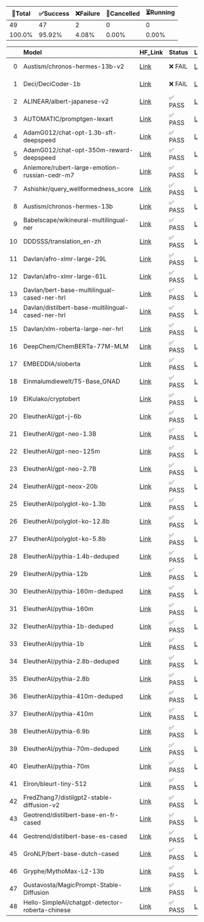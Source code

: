 🚀Total|✅Success|❌Failure|🚫Cancelled|⏳Running|
-----|-------|-------|-------|-------|
49|47|2|0|0|
100.0%|95.92%|4.08%|0.00%|0.00%|

|    | Model                                             | HF_Link                                                                          | Status   | LastRunLink                                                                     | LastRunTimestamp     |
|---:|:--------------------------------------------------|:---------------------------------------------------------------------------------|:---------|:--------------------------------------------------------------------------------|:---------------------|
|  0 | Austism/chronos-hermes-13b-v2                     | [Link](https://huggingface.co/Austism/chronos-hermes-13b-v2)                     | ❌ FAIL   | [Link](https://github.com/Azure/azure-ai-model-catalog/actions/runs/6240729878) | 2023-09-19T20:42:43Z |
|  1 | Deci/DeciCoder-1b                                 | [Link](https://huggingface.co/Deci/DeciCoder-1b)                                 | ❌ FAIL   | [Link](https://github.com/Azure/azure-ai-model-catalog/actions/runs/6277307976) | 2023-09-22T17:28:58Z |
|  2 | ALINEAR/albert-japanese-v2                        | [Link](https://huggingface.co/ALINEAR/albert-japanese-v2)                        | ✅ PASS   | [Link](https://github.com/Azure/azure-ai-model-catalog/actions/runs/6205287620) | 2023-09-16T04:29:04Z |
|  3 | AUTOMATIC/promptgen-lexart                        | [Link](https://huggingface.co/AUTOMATIC/promptgen-lexart)                        | ✅ PASS   | [Link](https://github.com/Azure/azure-ai-model-catalog/actions/runs/6205835219) | 2023-09-16T06:34:38Z |
|  4 | AdamG012/chat-opt-1.3b-sft-deepspeed              | [Link](https://huggingface.co/AdamG012/chat-opt-1.3b-sft-deepspeed)              | ✅ PASS   | [Link](https://github.com/Azure/azure-ai-model-catalog/actions/runs/6235653510) | 2023-09-19T12:36:35Z |
|  5 | AdamG012/chat-opt-350m-reward-deepspeed           | [Link](https://huggingface.co/AdamG012/chat-opt-350m-reward-deepspeed)           | ✅ PASS   | [Link](https://github.com/Azure/azure-ai-model-catalog/actions/runs/6209686437) | 2023-09-16T21:24:13Z |
|  6 | Aniemore/rubert-large-emotion-russian-cedr-m7     | [Link](https://huggingface.co/Aniemore/rubert-large-emotion-russian-cedr-m7)     | ✅ PASS   | [Link](https://github.com/Azure/azure-ai-model-catalog/actions/runs/6206249056) | 2023-09-16T08:15:34Z |
|  7 | Ashishkr/query_wellformedness_score               | [Link](https://huggingface.co/Ashishkr/query_wellformedness_score)               | ✅ PASS   | [Link](https://github.com/Azure/azure-ai-model-catalog/actions/runs/6201202533) | 2023-09-15T17:46:23Z |
|  8 | Austism/chronos-hermes-13b                        | [Link](https://huggingface.co/Austism/chronos-hermes-13b)                        | ✅ PASS   | [Link](https://github.com/Azure/azure-ai-model-catalog/actions/runs/6203435710) | 2023-09-15T22:34:17Z |
|  9 | Babelscape/wikineural-multilingual-ner            | [Link](https://huggingface.co/Babelscape/wikineural-multilingual-ner)            | ✅ PASS   | [Link](https://github.com/Azure/azure-ai-model-catalog/actions/runs/6203181550) | 2023-09-15T21:59:50Z |
| 10 | DDDSSS/translation_en-zh                          | [Link](https://huggingface.co/DDDSSS/translation_en-zh)                          | ✅ PASS   | [Link](https://github.com/Azure/azure-ai-model-catalog/actions/runs/6206308928) | 2023-09-16T08:28:06Z |
| 11 | Davlan/afro-xlmr-large-29L                        | [Link](https://huggingface.co/Davlan/afro-xlmr-large-29L)                        | ✅ PASS   | [Link](https://github.com/Azure/azure-ai-model-catalog/actions/runs/6206179237) | 2023-09-16T08:02:29Z |
| 12 | Davlan/afro-xlmr-large-61L                        | [Link](https://huggingface.co/Davlan/afro-xlmr-large-61L)                        | ✅ PASS   | [Link](https://github.com/Azure/azure-ai-model-catalog/actions/runs/6277111770) | 2023-09-22T17:07:58Z |
| 13 | Davlan/bert-base-multilingual-cased-ner-hrl       | [Link](https://huggingface.co/Davlan/bert-base-multilingual-cased-ner-hrl)       | ✅ PASS   | [Link](https://github.com/Azure/azure-ai-model-catalog/actions/runs/6202378852) | 2023-09-15T20:08:53Z |
| 14 | Davlan/distilbert-base-multilingual-cased-ner-hrl | [Link](https://huggingface.co/Davlan/distilbert-base-multilingual-cased-ner-hrl) | ✅ PASS   | [Link](https://github.com/Azure/azure-ai-model-catalog/actions/runs/6201272094) | 2023-09-15T17:55:39Z |
| 15 | Davlan/xlm-roberta-large-ner-hrl                  | [Link](https://huggingface.co/Davlan/xlm-roberta-large-ner-hrl)                  | ✅ PASS   | [Link](https://github.com/Azure/azure-ai-model-catalog/actions/runs/6205377860) | 2023-09-16T04:53:14Z |
| 16 | DeepChem/ChemBERTa-77M-MLM                        | [Link](https://huggingface.co/DeepChem/ChemBERTa-77M-MLM)                        | ✅ PASS   | [Link](https://github.com/Azure/azure-ai-model-catalog/actions/runs/6205626466) | 2023-09-16T05:50:17Z |
| 17 | EMBEDDIA/sloberta                                 | [Link](https://huggingface.co/EMBEDDIA/sloberta)                                 | ✅ PASS   | [Link](https://github.com/Azure/azure-ai-model-catalog/actions/runs/6206105990) | 2023-09-16T07:41:22Z |
| 18 | Einmalumdiewelt/T5-Base_GNAD                      | [Link](https://huggingface.co/Einmalumdiewelt/T5-Base_GNAD)                      | ✅ PASS   | [Link](https://github.com/Azure/azure-ai-model-catalog/actions/runs/6203631920) | 2023-09-15T23:09:14Z |
| 19 | ElKulako/cryptobert                               | [Link](https://huggingface.co/ElKulako/cryptobert)                               | ✅ PASS   | [Link](https://github.com/Azure/azure-ai-model-catalog/actions/runs/6204275927) | 2023-09-16T00:58:30Z |
| 20 | EleutherAI/gpt-j-6b                               | [Link](https://huggingface.co/EleutherAI/gpt-j-6b)                               | ✅ PASS   | [Link](https://github.com/Azure/azure-ai-model-catalog/actions/runs/6241341758) | 2023-09-19T21:59:41Z |
| 21 | EleutherAI/gpt-neo-1.3B                           | [Link](https://huggingface.co/EleutherAI/gpt-neo-1.3B)                           | ✅ PASS   | [Link](https://github.com/Azure/azure-ai-model-catalog/actions/runs/6237707264) | 2023-09-19T15:28:53Z |
| 22 | EleutherAI/gpt-neo-125m                           | [Link](https://huggingface.co/EleutherAI/gpt-neo-125m)                           | ✅ PASS   | [Link](https://github.com/Azure/azure-ai-model-catalog/actions/runs/6201672895) | 2023-09-15T18:39:49Z |
| 23 | EleutherAI/gpt-neo-2.7B                           | [Link](https://huggingface.co/EleutherAI/gpt-neo-2.7B)                           | ✅ PASS   | [Link](https://github.com/Azure/azure-ai-model-catalog/actions/runs/6238119742) | 2023-09-19T16:06:49Z |
| 24 | EleutherAI/gpt-neox-20b                           | [Link](https://huggingface.co/EleutherAI/gpt-neox-20b)                           | ✅ PASS   | [Link](https://github.com/Azure/azure-ai-model-catalog/actions/runs/6240017706) | 2023-09-19T19:22:11Z |
| 25 | EleutherAI/polyglot-ko-1.3b                       | [Link](https://huggingface.co/EleutherAI/polyglot-ko-1.3b)                       | ✅ PASS   | [Link](https://github.com/Azure/azure-ai-model-catalog/actions/runs/6237713165) | 2023-09-19T15:29:26Z |
| 26 | EleutherAI/polyglot-ko-12.8b                      | [Link](https://huggingface.co/EleutherAI/polyglot-ko-12.8b)                      | ✅ PASS   | [Link](https://github.com/Azure/azure-ai-model-catalog/actions/runs/6238451616) | 2023-09-19T16:39:05Z |
| 27 | EleutherAI/polyglot-ko-5.8b                       | [Link](https://huggingface.co/EleutherAI/polyglot-ko-5.8b)                       | ✅ PASS   | [Link](https://github.com/Azure/azure-ai-model-catalog/actions/runs/6246850508) | 2023-09-20T09:46:31Z |
| 28 | EleutherAI/pythia-1.4b-deduped                    | [Link](https://huggingface.co/EleutherAI/pythia-1.4b-deduped)                    | ✅ PASS   | [Link](https://github.com/Azure/azure-ai-model-catalog/actions/runs/6235108166) | 2023-09-19T11:45:59Z |
| 29 | EleutherAI/pythia-12b                             | [Link](https://huggingface.co/EleutherAI/pythia-12b)                             | ✅ PASS   | [Link](https://github.com/Azure/azure-ai-model-catalog/actions/runs/6235407240) | 2023-09-19T12:15:07Z |
| 30 | EleutherAI/pythia-160m-deduped                    | [Link](https://huggingface.co/EleutherAI/pythia-160m-deduped)                    | ✅ PASS   | [Link](https://github.com/Azure/azure-ai-model-catalog/actions/runs/6205894885) | 2023-09-16T06:51:18Z |
| 31 | EleutherAI/pythia-160m                            | [Link](https://huggingface.co/EleutherAI/pythia-160m)                            | ✅ PASS   | [Link](https://github.com/Azure/azure-ai-model-catalog/actions/runs/6203828554) | 2023-09-15T23:45:12Z |
| 32 | EleutherAI/pythia-1b-deduped                      | [Link](https://huggingface.co/EleutherAI/pythia-1b-deduped)                      | ✅ PASS   | [Link](https://github.com/Azure/azure-ai-model-catalog/actions/runs/6206914341) | 2023-09-16T10:51:47Z |
| 33 | EleutherAI/pythia-1b                              | [Link](https://huggingface.co/EleutherAI/pythia-1b)                              | ✅ PASS   | [Link](https://github.com/Azure/azure-ai-model-catalog/actions/runs/6206413992) | 2023-09-16T08:55:14Z |
| 34 | EleutherAI/pythia-2.8b-deduped                    | [Link](https://huggingface.co/EleutherAI/pythia-2.8b-deduped)                    | ✅ PASS   | [Link](https://github.com/Azure/azure-ai-model-catalog/actions/runs/6234871776) | 2023-09-19T11:20:52Z |
| 35 | EleutherAI/pythia-2.8b                            | [Link](https://huggingface.co/EleutherAI/pythia-2.8b)                            | ✅ PASS   | [Link](https://github.com/Azure/azure-ai-model-catalog/actions/runs/6236010170) | 2023-09-19T13:14:26Z |
| 36 | EleutherAI/pythia-410m-deduped                    | [Link](https://huggingface.co/EleutherAI/pythia-410m-deduped)                    | ✅ PASS   | [Link](https://github.com/Azure/azure-ai-model-catalog/actions/runs/6205757726) | 2023-09-16T06:18:17Z |
| 37 | EleutherAI/pythia-410m                            | [Link](https://huggingface.co/EleutherAI/pythia-410m)                            | ✅ PASS   | [Link](https://github.com/Azure/azure-ai-model-catalog/actions/runs/6205288965) | 2023-09-16T04:29:39Z |
| 38 | EleutherAI/pythia-6.9b                            | [Link](https://huggingface.co/EleutherAI/pythia-6.9b)                            | ✅ PASS   | [Link](https://github.com/Azure/azure-ai-model-catalog/actions/runs/6238525110) | 2023-09-19T16:46:20Z |
| 39 | EleutherAI/pythia-70m-deduped                     | [Link](https://huggingface.co/EleutherAI/pythia-70m-deduped)                     | ✅ PASS   | [Link](https://github.com/Azure/azure-ai-model-catalog/actions/runs/6203710152) | 2023-09-15T23:21:24Z |
| 40 | EleutherAI/pythia-70m                             | [Link](https://huggingface.co/EleutherAI/pythia-70m)                             | ✅ PASS   | [Link](https://github.com/Azure/azure-ai-model-catalog/actions/runs/6203523310) | 2023-09-15T22:51:11Z |
| 41 | Elron/bleurt-tiny-512                             | [Link](https://huggingface.co/Elron/bleurt-tiny-512)                             | ✅ PASS   | [Link](https://github.com/Azure/azure-ai-model-catalog/actions/runs/6206374085) | 2023-09-16T08:43:40Z |
| 42 | FredZhang7/distilgpt2-stable-diffusion-v2         | [Link](https://huggingface.co/FredZhang7/distilgpt2-stable-diffusion-v2)         | ✅ PASS   | [Link](https://github.com/Azure/azure-ai-model-catalog/actions/runs/6205498220) | 2023-09-16T05:18:24Z |
| 43 | Geotrend/distilbert-base-en-fr-cased              | [Link](https://huggingface.co/Geotrend/distilbert-base-en-fr-cased)              | ✅ PASS   | [Link](https://github.com/Azure/azure-ai-model-catalog/actions/runs/6202647482) | 2023-09-15T20:42:22Z |
| 44 | Geotrend/distilbert-base-es-cased                 | [Link](https://huggingface.co/Geotrend/distilbert-base-es-cased)                 | ✅ PASS   | [Link](https://github.com/Azure/azure-ai-model-catalog/actions/runs/6207375836) | 2023-09-16T12:35:57Z |
| 45 | GroNLP/bert-base-dutch-cased                      | [Link](https://huggingface.co/GroNLP/bert-base-dutch-cased)                      | ✅ PASS   | [Link](https://github.com/Azure/azure-ai-model-catalog/actions/runs/6205142683) | 2023-09-16T03:59:23Z |
| 46 | Gryphe/MythoMax-L2-13b                            | [Link](https://huggingface.co/Gryphe/MythoMax-L2-13b)                            | ✅ PASS   | [Link](https://github.com/Azure/azure-ai-model-catalog/actions/runs/6234747207) | 2023-09-19T11:08:37Z |
| 47 | Gustavosta/MagicPrompt-Stable-Diffusion           | [Link](https://huggingface.co/Gustavosta/MagicPrompt-Stable-Diffusion)           | ✅ PASS   | [Link](https://github.com/Azure/azure-ai-model-catalog/actions/runs/6203007149) | 2023-09-15T21:31:12Z |
| 48 | Hello-SimpleAI/chatgpt-detector-roberta-chinese   | [Link](https://huggingface.co/Hello-SimpleAI/chatgpt-detector-roberta-chinese)   | ✅ PASS   | [Link](https://github.com/Azure/azure-ai-model-catalog/actions/runs/6202704819) | 2023-09-15T20:50:39Z |